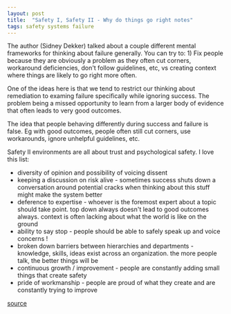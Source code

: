 ```yaml
---
layout: post
title:  "Safety I, Safety II - Why do things go right notes"
tags: safety systems failure
---
```


The author (Sidney Dekker) talked about a couple different mental frameworks for thinking about failure generally. You can try to: 1) Fix people because they are obviously a problem as they often cut corners, workaround deficiencies, don't follow guidelines, etc, vs creating context where things are likely to go right more often.

One of the ideas here is that we tend to restrict our thinking about remediation to examing failure specifically while ignoring success. The problem being a missed opportunity to learn from a larger body of evidence that often leads to very good outcomes.

The idea that people behaving differently during success and failure is false. Eg with good outcomes, people often still cut corners, use workarounds, ignore unhelpful guidelines, etc.

Safety II environments are all about trust and psychological safety. I love this list:

- diversity of opinion and possibility of voicing dissent
- keeping a discussion on risk alive - sometimes success shuts down a conversation around potential cracks when thinking about this stuff might make the system better
- deference to expertise - whoever is the foremost expert about a topic should take point. top down always doesn't lead to good outcomes always. context is often lacking about what the world is like on the ground
- ability to say stop - people should be able to safely speak up and voice concerns !
- broken down barriers between hierarchies and departments - knowledge, skills, ideas exist across an organization. the more people talk, the better things will be
- continuous growth / improvement - people are constantly adding small things that create safety
- pride of workmanship - people are proud of what they create and are constantly trying to improve

[source](http://www.safetydifferently.com/why-do-things-go-right/)
